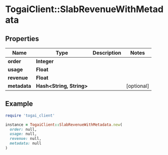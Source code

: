 # TogaiClient::SlabRevenueWithMetadata

## Properties

| Name | Type | Description | Notes |
| ---- | ---- | ----------- | ----- |
| **order** | **Integer** |  |  |
| **usage** | **Float** |  |  |
| **revenue** | **Float** |  |  |
| **metadata** | **Hash&lt;String, String&gt;** |  | [optional] |

## Example

```ruby
require 'togai_client'

instance = TogaiClient::SlabRevenueWithMetadata.new(
  order: null,
  usage: null,
  revenue: null,
  metadata: null
)
```

